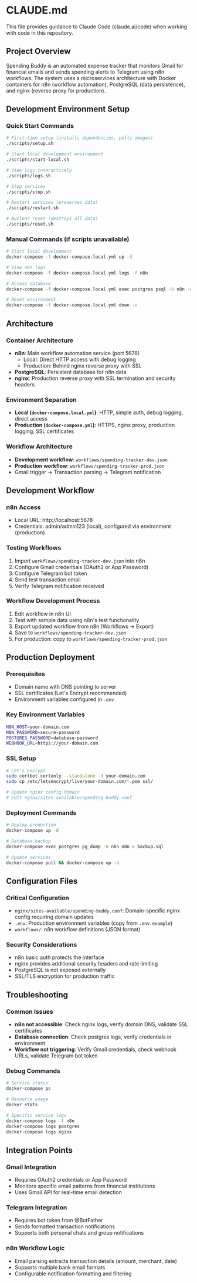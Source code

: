 # CLAUDE.md

This file provides guidance to Claude Code (claude.ai/code) when working with code in this repository.

## Project Overview

Spending Buddy is an automated expense tracker that monitors Gmail for financial emails and sends spending alerts to Telegram using n8n workflows. The system uses a microservices architecture with Docker containers for n8n (workflow automation), PostgreSQL (data persistence), and nginx (reverse proxy for production).

## Development Environment Setup

### Quick Start Commands
```bash
# First-time setup (installs dependencies, pulls images)
./scripts/setup.sh

# Start local development environment
./scripts/start-local.sh

# View logs interactively
./scripts/logs.sh

# Stop services
./scripts/stop.sh

# Restart services (preserves data)
./scripts/restart.sh

# Nuclear reset (destroys all data)
./scripts/reset.sh
```

### Manual Commands (if scripts unavailable)
```bash
# Start local development
docker-compose -f docker-compose.local.yml up -d

# View n8n logs
docker-compose -f docker-compose.local.yml logs -f n8n

# Access database
docker-compose -f docker-compose.local.yml exec postgres psql -U n8n -d n8n

# Reset environment
docker-compose -f docker-compose.local.yml down -v
```

## Architecture

### Container Architecture
- **n8n**: Main workflow automation service (port 5678)
  - Local: Direct HTTP access with debug logging
  - Production: Behind nginx reverse proxy with SSL
- **PostgreSQL**: Persistent database for n8n data
- **nginx**: Production reverse proxy with SSL termination and security headers

### Environment Separation
- **Local (`docker-compose.local.yml`)**: HTTP, simple auth, debug logging, direct access
- **Production (`docker-compose.yml`)**: HTTPS, nginx proxy, production logging, SSL certificates

### Workflow Architecture
- **Development workflow**: `workflows/spending-tracker-dev.json`
- **Production workflow**: `workflows/spending-tracker-prod.json`
- Gmail trigger → Transaction parsing → Telegram notification

## Development Workflow

### n8n Access
- Local URL: http://localhost:5678
- Credentials: admin/admin123 (local), configured via environment (production)

### Testing Workflows
1. Import `workflows/spending-tracker-dev.json` into n8n
2. Configure Gmail credentials (OAuth2 or App Password)
3. Configure Telegram bot token
4. Send test transaction email
5. Verify Telegram notification received

### Workflow Development Process
1. Edit workflow in n8n UI
2. Test with sample data using n8n's test functionality
3. Export updated workflow from n8n (Workflows → Export)
4. Save to `workflows/spending-tracker-dev.json`
5. For production: copy to `workflows/spending-tracker-prod.json`

## Production Deployment

### Prerequisites
- Domain name with DNS pointing to server
- SSL certificates (Let's Encrypt recommended)
- Environment variables configured in `.env`

### Key Environment Variables
```bash
N8N_HOST=your-domain.com
N8N_PASSWORD=secure-password
POSTGRES_PASSWORD=database-password
WEBHOOK_URL=https://your-domain.com
```

### SSL Setup
```bash
# Let's Encrypt
sudo certbot certonly --standalone -d your-domain.com
sudo cp /etc/letsencrypt/live/your-domain.com/*.pem ssl/

# Update nginx config domain
# Edit nginx/sites-available/spending-buddy.conf
```

### Deployment Commands
```bash
# Deploy production
docker-compose up -d

# Database backup
docker-compose exec postgres pg_dump -U n8n n8n > backup.sql

# Update services
docker-compose pull && docker-compose up -d
```

## Configuration Files

### Critical Configuration
- `nginx/sites-available/spending-buddy.conf`: Domain-specific nginx config requiring domain updates
- `.env`: Production environment variables (copy from `.env.example`)
- `workflows/`: n8n workflow definitions (JSON format)

### Security Considerations
- n8n basic auth protects the interface
- nginx provides additional security headers and rate limiting
- PostgreSQL is not exposed externally
- SSL/TLS encryption for production traffic

## Troubleshooting

### Common Issues
- **n8n not accessible**: Check nginx logs, verify domain DNS, validate SSL certificates
- **Database connection**: Check postgres logs, verify credentials in environment
- **Workflow not triggering**: Verify Gmail credentials, check webhook URLs, validate Telegram bot token

### Debug Commands
```bash
# Service status
docker-compose ps

# Resource usage
docker stats

# Specific service logs
docker-compose logs -f n8n
docker-compose logs postgres
docker-compose logs nginx
```

## Integration Points

### Gmail Integration
- Requires OAuth2 credentials or App Password
- Monitors specific email patterns from financial institutions
- Uses Gmail API for real-time email detection

### Telegram Integration
- Requires bot token from @BotFather
- Sends formatted transaction notifications
- Supports both personal chats and group notifications

### n8n Workflow Logic
- Email parsing extracts transaction details (amount, merchant, date)
- Supports multiple bank email formats
- Configurable notification formatting and filtering